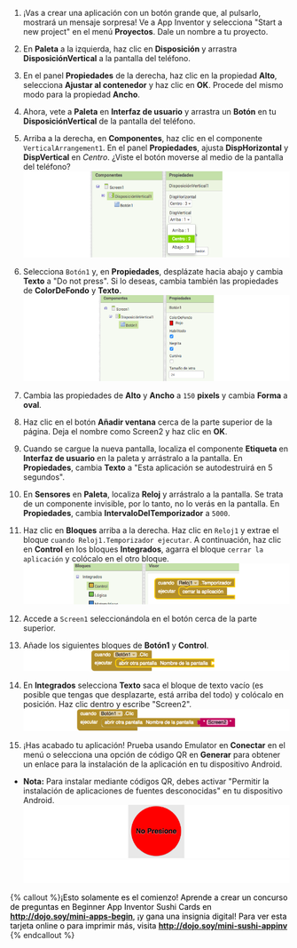 1. ¡Vas a crear una aplicación con un botón grande que, al pulsarlo, mostrará un mensaje sorpresa! Ve a App Inventor y selecciona "Start a new project" en el menú **Proyectos**. Dale un nombre a tu proyecto.

2. En **Paleta** a la izquierda, haz clic en **Disposición** y arrastra **DisposiciónVertical** a la pantalla del teléfono.
 
3. En el panel **Propiedades** de la derecha, haz clic en la propiedad **Alto**, selecciona **Ajustar al contenedor** y haz clic en **OK**. Procede del mismo modo para la propiedad **Ancho**. 

4. Ahora, vete a **Paleta** en **Interfaz de usuario** y arrastra un **Botón** en tu **DisposiciónVertical** de la pantalla del teléfono.

5. Arriba a la derecha, en **Componentes**, haz clic en el componente `VerticalArrangement1`. En el panel **Propiedades**, ajusta **DispHorizontal** y **DispVertical** en _Centro_. ¿Viste el botón moverse al medio de la pantalla del teléfono?
   ![](VertArrAlignProps_258_800.png)
   
6. Selecciona `Botón1` y, en **Propiedades**, desplázate hacia abajo y cambia **Texto** a "Do not press". Si lo deseas, cambia también las propiedades de **ColorDeFondo** y **Texto**.
   ![](ButtonPropsFont_290_900.png)
   
7. Cambia las propiedades de **Alto** y **Ancho** a `150` **pixels** y cambia **Forma** a **oval**.

8. Haz clic en el botón **Añadir ventana** cerca de la parte superior de la página. Deja el nombre como Screen2 y haz clic en **OK**.

9. Cuando se cargue la nueva pantalla, localiza el componente **Etiqueta** en **Interfaz de usuario** en la paleta y arrástralo a la pantalla. En **Propiedades**, cambia **Texto** a "Esta aplicación se autodestruirá en 5 segundos".

10. En **Sensores** en **Paleta**, localiza **Reloj** y arrástralo a la pantalla. Se trata de un componente invisible, por lo tanto, no lo verás en la pantalla. En **Propiedades**, cambia **IntervaloDelTemporizador** a `5000`.

11. Haz clic en **Bloques** arriba a la derecha. Haz clic en `Reloj1` y extrae el bloque `cuando Reloj1.Temporizador ejecutar`. A continuación, haz clic en **Control** en los bloques **Integrados**, agarra el bloque `cerrar la aplicación` y colócalo en el otro bloque. 
    ![](TimerBlock_124_800.png)
    
12. Accede a `Screen1` seleccionándola en el botón cerca de la parte superior.

13. Añade los siguientes bloques de **Botón1** y **Control**.
    ![](Button1BlocksA_64_800.png)
    
14. En **Integrados** selecciona **Texto** saca el bloque de texto vacío \(es posible que tengas que desplazarte, está arriba del todo\) y colócalo en posición. Haz clic dentro y escribe "Screen2".
   ![](Button1BlocksB_66_800.png)
   
15. ¡Has acabado tu aplicación! Prueba usando Emulator en **Conectar** en el menú o selecciona una opción de código QR en **Generar** para obtener un enlace para la instalación de la aplicación en tu dispositivo Android.
 * **Nota:** Para instalar mediante códigos QR, debes activar "Permitir la instalación de aplicaciones de fuentes desconocidas" en tu dispositivo Android.
    ![](Button_160_800.png) 
![](whitespace_70_800.png)

{% callout %}<span style="color: #000000; margin-right: 10px;">¡Esto solamente es el comienzo! Aprende a crear un concurso de preguntas en Beginner App Inventor Sushi Cards en <b>http://dojo.soy/mini-apps-begin</b>, ¡y gana una insignia digital! Para ver esta tarjeta online o para imprimir más, visita <b>http://dojo.soy/mini-sushi-appinv</b> </span>
{% endcallout %}







